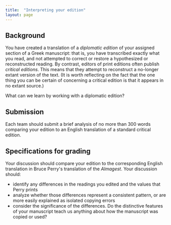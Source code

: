 ```yaml
---
title:  "Interpreting your edition"
layout: page
---
```



## Background

You have created a translation of a *diplomatic edition* of your assigned section of a Greek manuscript:  that is, you have transcribed exactly what you read, and not attempted to correct or restore a hypothesized or reconstructed reading.  By contrast, editors of print editions often publish *critical editions*.  This means that they attempt to reconstruct a no-longer extant version of the text.  (It is worth reflecting on the fact that the one thing you can be certain of concerning a critical edition is that it appears in no extant source.)

What can we learn by working with a diplomatic edition?

## Submission


Each team should submit a brief analysis of no more than 300 words comparing your edition to an English translation of a standard critical edition.

## Specifications for grading

Your discussion should compare your edition to the corresponding English translation in Bruce Perry's translation of the *Almagest*.  Your discussion should:


- identify any differences in the readings you edited and the values that Perry prints
- analyze whether those differences represent a consistent pattern, or are more easily explained as isolated copying errors
- consider the significance of the differences.  Do the  distinctive features of your manuscript teach us anything about how the manuscript was copied or used?
